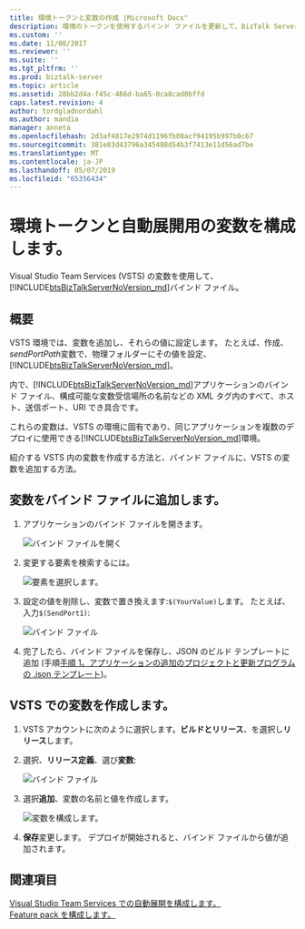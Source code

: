 ```yaml
---
title: 環境トークンと変数の作成 |Microsoft Docs"
description: 環境のトークンを使用するバインド ファイルを更新して、BizTalk Server アプリケーションの展開を自動化する VSTS での変数を作成
ms.custom: ''
ms.date: 11/08/2017
ms.reviewer: ''
ms.suite: ''
ms.tgt_pltfrm: ''
ms.prod: biztalk-server
ms.topic: article
ms.assetid: 28bb2d4a-f45c-466d-ba65-0ca8cad0bffd
caps.latest.revision: 4
author: tordgladnordahl
ms.author: mandia
manager: anneta
ms.openlocfilehash: 2d3af4817e2974d1196fb08acf94195b997b0c67
ms.sourcegitcommit: 381e83d43796a345488d54b3f7413e11d56ad7be
ms.translationtype: MT
ms.contentlocale: ja-JP
ms.lasthandoff: 05/07/2019
ms.locfileid: "65356434"
---
```

# <a name="configure-environmental-tokens-and-variables-for-automatic-deployment"></a>環境トークンと自動展開用の変数を構成します。
Visual Studio Team Services (VSTS) の変数を使用して、[!INCLUDE[btsBizTalkServerNoVersion_md](../includes/btsbiztalkservernoversion-md.md)]バインド ファイル。

## <a name="overview"></a>概要
VSTS 環境では、変数を追加し、それらの値に設定します。 たとえば、作成、 *sendPortPath*変数で、物理フォルダーにその値を設定、 [!INCLUDE[btsBizTalkServerNoVersion_md](../includes/btsbiztalkservernoversion-md.md)]。 

内で、[!INCLUDE[btsBizTalkServerNoVersion_md](../includes/btsbiztalkservernoversion-md.md)]アプリケーションのバインド ファイル、構成可能な変数受信場所の名前などの XML タグ内のすべて、ホスト、送信ポート、URI でき具合です。 

これらの変数は、VSTS の環境に固有であり、同じアプリケーションを複数のデプロイに使用できる[!INCLUDE[btsBizTalkServerNoVersion_md](../includes/btsbiztalkservernoversion-md.md)]環境。 

紹介する VSTS 内の変数を作成する方法と、バインド ファイルに、VSTS の変数を追加する方法。 

## <a name="add-variables-to-the-binding-file"></a>変数をバインド ファイルに追加します。

1. アプリケーションのバインド ファイルを開きます。

    ![バインド ファイルを開く](../core/media/biztalk-feature-pack-1-binding-1.png)

2. 変更する要素を検索するには。

    ![要素を選択します。](../core/media/biztalk-feature-pack-1-binding-2.png)
    
3. 設定の値を削除し、変数で置き換えます:`$(YourValue)`します。 たとえば、入力`$(SendPort1)`: 

    ![バインド ファイル](../core/media/biztalk-feature-pack-1-binding-3.png)

4. 完了したら、バインド ファイルを保存し、JSON のビルド テンプレートに追加 (手順[手順 1。アプリケーションの追加のプロジェクトと更新プログラムの .json テンプレート](feature-pack-add-application-project.md))。

## <a name="create-the-variables-in-vsts"></a>VSTS での変数を作成します。

1. VSTS アカウントに次のように選択します。**ビルドとリリース**、を選択し**リリース**します。

2. 選択、**リリース定義**、選び**変数**:  

    ![バインド ファイル](../core/media/vsts-release-variables.png)

3. 選択**追加**、変数の名前と値を作成します。   

    ![変数を構成します。](../core/media/environment-specific-variables.png)

4. **保存**変更します。 デプロイが開始されると、バインド ファイルから値が追加されます。

## <a name="see-also"></a>関連項目
[Visual Studio Team Services での自動展開を構成します。](configure-automatic-deployment-with-visual-studio-team-services-in-biztalk.md)  
[Feature pack を構成します。](configure-the-feature-pack.md)